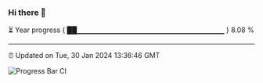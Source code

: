 ### Hi there 👋

⏳ Year progress { ██▁▁▁▁▁▁▁▁▁▁▁▁▁▁▁▁▁▁▁▁▁▁▁▁▁▁▁▁ } 8.08 %

---

⏰ Updated on Tue, 30 Jan 2024 13:36:46 GMT

![Progress Bar CI](https://github.com/IshwaranRudhara/GIT-ACTION/workflows/Progress%20Bar%20CI/badge.svg)
